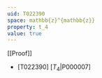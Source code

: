 ```yaml
---
uid: T022390
space: mathbb{z}^{mathbb{z}}
property: t_4
value: true
---
```

[[Proof]]

* [T022390] [$T_4$|P000007]

